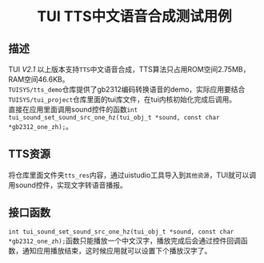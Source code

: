 <h1 align="center"> TUI TTS中文语音合成测试用例 </h1>

## 描述
TUI *V2.1* 以上版本支持`TTS`中文语音合成，TTS算法只占用ROM空间2.75MB， RAM空间46.6KB。<br>
`TUISYS/tts_demo`仓库提供了gb2312编码转换语音的demo，实际应用要结合`TUISYS/tui_project`仓库里面的tui库文件，在tui内核初始化完成后调用。<br>
直接在应用里面调用sound控件的函数`int tui_sound_set_sound_src_one_hz(tui_obj_t *sound, const char *gb2312_one_zh);`。

## TTS资源
将仓库里面文件夹`tts_res`内容，通过uistudio工具导入到`其他资源`，TUI就可以调用sound控件，实现文字转语音播报。

## 接口函数
`int tui_sound_set_sound_src_one_hz(tui_obj_t *sound, const char *gb2312_one_zh);`函数只能播放一个中文汉字，播放完成后会通过控件回调函数，通知应用播放结束，这时候应用就可以设置下个播放汉字了。

